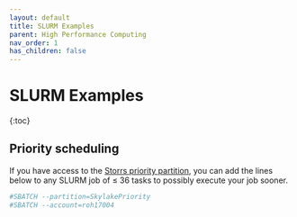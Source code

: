 ```yaml
---
layout: default
title: SLURM Examples
parent: High Performance Computing
nav_order: 1
has_children: false
---
```


# SLURM Examples
{:toc}


## Priority scheduling

If you have access to the [Storrs priority partition](../hpc), you can add the lines below to any SLURM job of &le; 36 tasks to possibly execute your job sooner.

```bash
#SBATCH --partition=SkylakePriority
#SBATCH --account=roh17004
```
